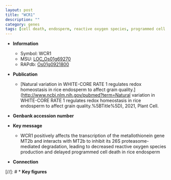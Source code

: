 ```yaml
---
layout: post
title: "WCR1"
description: ""
category: genes
tags: [cell death, endosperm, reactive oxygen species, programmed cell death]
---
```


* **Information**  
    + Symbol: WCR1  
    + MSU: [LOC_Os01g69270](http://rice.uga.edu/cgi-bin/ORF_infopage.cgi?orf=LOC_Os01g69270)  
    + RAPdb: [Os01g0921800](https://rapdb.dna.affrc.go.jp/locus/?name=Os01g0921800)  

* **Publication**  
    + [Natural variation in WHITE-CORE RATE 1 regulates redox homeostasis in rice endosperm to affect grain quality.](http://www.ncbi.nlm.nih.gov/pubmed?term=Natural variation in WHITE-CORE RATE 1 regulates redox homeostasis in rice endosperm to affect grain quality.%5BTitle%5D), 2021, Plant Cell.

* **Genbank accession number**  

* **Key message**  
    + WCR1 positively affects the transcription of the metallothionein gene MT2b and interacts with MT2b to inhibit its 26S proteasome-mediated degradation, leading to decreased reactive oxygen species production and delayed programmed cell death in rice endosperm

* **Connection**  

[//]: # * **Key figures**  



